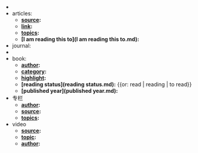 - 
- articles:
    - **[source](source.md):**
    - **[link](link.md):**
    - **[topics](topics.md):**
    - **[I am reading this to](I am reading this to.md):**
- journal:
- 
- book:
    - **[author](author.md):**
    - **[category](category.md):**
    - **[highlight](highlight.md):**
    - **[reading status](reading status.md):** {{or: read | reading | to read}}
    - **[published year](published year.md):**
- 专栏
    - **[author](author.md):**
    - **[source](source.md):**
    - **[topics](topics.md):**
- video
    - **[source](source.md):**
    - **[topic](topic.md):**
    - **[author](author.md):**
